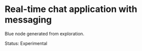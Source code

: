 # Real-time chat application with messaging

Blue node generated from exploration.

Status: Experimental